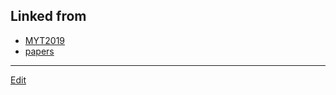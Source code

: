 ---
---
## Linked from

* [MYT2019](MYT2019.md)
* [papers](papers.md)


----
[Edit](https://github.com/vitroid/vitroid.github.io/edit/master/MD/MYT2019.md)
